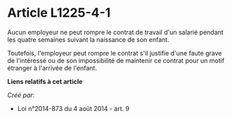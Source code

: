 # Article L1225-4-1

Aucun employeur ne peut rompre le contrat de travail d'un salarié pendant les quatre semaines suivant la naissance de son
enfant.

Toutefois, l'employeur peut rompre le contrat s'il justifie d'une faute grave de l'intéressé ou de son impossibilité de
maintenir ce contrat pour un motif étranger à l'arrivée de l'enfant.

**Liens relatifs à cet article**

_Créé par_:

  - Loi n°2014-873 du 4 août 2014 - art. 9
